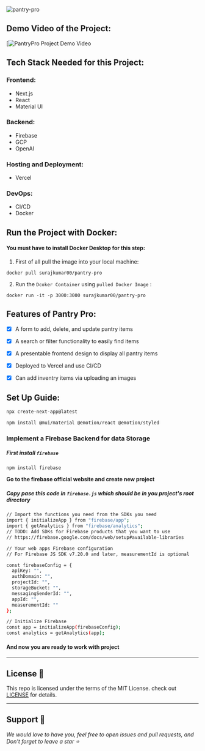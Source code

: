 ![pantry-pro](https://socialify.git.ci/Suraj-kumar00/pantry-pro/image?description=1&descriptionEditable=PantryPro%3A%20Keeping%20Your%20Kitchen%20Stocked%20and%20Sorted.%0A&font=Raleway&forks=1&issues=1&language=1&name=1&owner=1&pattern=Floating%20Cogs&pulls=1&stargazers=1&theme=Dark)



## Demo Video of the Project:
[![PantryPro Project Demo Video]()

## Tech Stack Needed for this Project:

### Frontend:
- Next.js
- React
- Material UI

### Backend:
- Firebase
- GCP
- OpenAI

### Hosting and Deployment:
- Vercel

### DevOps:
- CI/CD
- Docker


## Run the Project with Docker:

#### You must have to install Docker Desktop for this step:

1. First of all pull the image into your local machine:

```docker
docker pull surajkumar00/pantry-pro
```
2. Run the `Dcoker Container` using `pulled Docker Image` :
```docker
docker run -it -p 3000:3000 surajkumar00/pantry-pro
```

## Features of Pantry Pro:

- [x] A form to add, delete, and update pantry items

- [x] A search or filter functionality to easily find items

- [x] A presentable frontend design to display all pantry items

- [x] Deployed to Vercel and use CI/CD 

- [x] Can add inventry items via uploading an images

## Set Up Guide:

```bash
npx create-next-app@latest
```

```bash
npm install @mui/material @emotion/react @emotion/styled
```

### Implement a Firebase Backend for data Storage
##### First install `firebase`

```bash
npm install firebase
```

**Go to the firebase official website and create new project**


##### Copy pase this code in `firebase.js` which should be in you project's root directory
```bash
// Import the functions you need from the SDKs you need
import { initializeApp } from "firebase/app";
import { getAnalytics } from "firebase/analytics";
// TODO: Add SDKs for Firebase products that you want to use
// https://firebase.google.com/docs/web/setup#available-libraries

// Your web apps Firebase configuration
// For Firebase JS SDK v7.20.0 and later, measurementId is optional

const firebaseConfig = {
  apiKey: "",
  authDomain: "",
  projectId: "",
  storageBucket: "",
  messagingSenderId: "",
  appId: "",
  measurementId: ""
};

// Initialize Firebase
const app = initializeApp(firebaseConfig);
const analytics = getAnalytics(app);

```

#### And now you are ready to work with project

---

## License 📝

This repo is licensed under the terms of the MIT License. check out [LICENSE](https://github.com/Suraj-kumar00/pantry-pro/blob/main/LICENSE) for details.

---

## Support 🌱

_We would love to have you, feel free to open issues and pull requests, and Don't forget to leave a star ⭐_